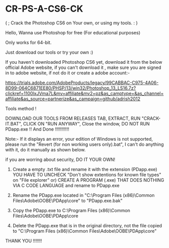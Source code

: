 # CR-PS-A-CS6-CK
( ; Crack the Photoshop CS6 on Your own, or using my tools. : )

Hello,
Wanna use Photoshop for free (For educational purposes)

Only works for 64-bit.

Just download our tools or try your own :)

If you haven't downloaded Photoshop CS6 yet, download it from the below official Adobe website, if you can't download it , make sure you are signed in to adobe website, if not do it or create a adobe account:-

https://trials.adobe.com/AdobeProducts/legacy/99CABBAC-C975-4A06-8D99-064C6871EE80/PHSP/13/win32/Photoshop_13_LS16.7z?clickref=1100lxJVma7L&mv=affiliate&mv2=pz&as_camptype=&as_channel=affiliate&as_source=partnerize&as_campaign=github/adrish2012

Tools method !

DOWNLOAD OUR TOOLS FROM RELEASES TAB, EXTRACT, RUN "CRACK-IT.BAT", CLICK ON "RUN ANYWAY", Close the window, DO NOT RUN PDapp.exe !!
And Done !!!!!!!!!!!

Note:- If it displays an error, your edition of Windows is not supported, please run the "Revert (for non working users only).bat", I can't do anything with it, do it manually as shown below.


if you are worring about security,
DO IT YOUR OWN!

1) Create a empty .txt file and rename it with the extension (PDapp.exe) YOU HAVE TO UNCHECK "Don't show extentions for known file types" on "File explorer"
or) CREATE A PROGRAM (.exe) THAT DOES NOTHING VIA C CODE LANGUAGE and rename to PDapp.exe

2) Rename the PDapp.exe located in "C:\Program Files (x86)\Common Files\Adobe\OOBE\PDApp\core" to "PDapp.exe.bak"

3) Copy the PDapp.exe to C:\Program Files (x86)\Common Files\Adobe\OOBE\PDApp\core

4) Delete the PDapp.exe that is in the original directory, not the file copied to "C:\Program Files (x86)\Common Files\Adobe\OOBE\PDApp\core"


THANK YOU !!!!!!!
